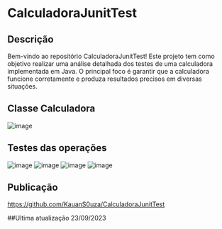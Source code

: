 # CalculadoraJunitTest
## Descrição
Bem-vindo ao repositório CalculadoraJunitTest! Este projeto tem como objetivo realizar uma análise detalhada dos testes de uma calculadora implementada em Java. O principal foco é garantir que a calculadora funcione corretamente e produza resultados precisos em diversas situações.

## Classe Calculadora
![image](https://github.com/KauanS0uza/CalculadoraJunitTest/assets/109562947/90621e7d-ef69-4530-b700-4a83974fc801) 

## Testes das operações

![image](https://github.com/KauanS0uza/CalculadoraJunitTest/assets/109562947/bf190727-36c9-4924-88a5-4d18c7740f41)
![image](https://github.com/KauanS0uza/CalculadoraJunitTest/assets/109562947/b8fe938e-2853-42f6-af0f-20e6ccc584e8)
![image](https://github.com/KauanS0uza/CalculadoraJunitTest/assets/109562947/8a47aeae-932f-4445-9e15-2d3abb5bbf89)
![image](https://github.com/KauanS0uza/CalculadoraJunitTest/assets/109562947/eaaa0b7f-ed5e-4505-baad-fc7778242ff5)


## Publicação 
https://github.com/KauanS0uza/CalculadoraJunitTest

##Ultima atualização 23/09/2023

